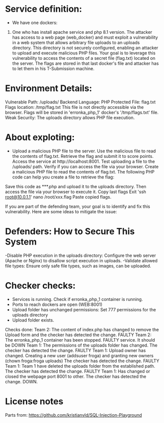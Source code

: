 # Service definition:
- We have one dockers: 
1. One who has install apache service and php 8.1 version. 
The attacker has access to a web page (web_docker) and must exploit a vulnerability in a web system that allows arbitrary file uploads to an uploads directory. This directory is not securely configured, enabling an attacker to upload and execute malicious PHP files. Your goal is to leverage this vulnerability to access the contents of a secret file (flag.txt) located on the server.
The flags are stored in that last docker's file and attacker has to let them in his T-Submission machine. 

# Environment Details:
Vulnerable Path: /uploads/
Backend Language: PHP
Protected File: flag.txt
Flags location: /tmp/flag.txt
This file is not directly accessible via the browser. Flags will be stored in 'erronka_php_1' docker's '/tmp/flags.txt' file. 
Weak Security:
The uploads directory allows PHP file execution.
    
# About exploting:
- Upload a malicious PHP file to the server.
Use the malicious file to read the contents of flag.txt.
Retrieve the flag and submit it to score points.
Access the service at http://localhost:8001.
Test uploading a file to the /uploads/ path. Verify if you can access the file via your browser.
Create a malicious PHP file to read the contents of flag.txt.
The following PHP code can help you create a file to retrieve the flag:

  <?php
  echo file_get_contents('/tmp/flag.txt');
  ?>

Save this code as ***.php and upload it to the uploads directory. Then access the file via your browser to execute it.
  Copy last flags
  Exit
  'ssh root@10.0.1.1'
  nano /root/xxx.flag
    Paste copied flags. 

If you are part of the defending team, your goal is to identify and fix this vulnerability. Here are some ideas to mitigate the issue:

# Defenders: How to Secure This System

-Disable PHP execution in the uploads directory:
  Configure the web server (Apache or Nginx) to disallow script execution in uploads.
-Validate allowed file types:
  Ensure only safe file types, such as images, can be uploaded.
     
# Checker checks:
- Services is running. Check if erronka_php_1 container is running.
- Ports to reach dockers are open (WEB:8001)
- Upload folder has unchanged permissions: Set 777 permissions for the uploads directory
- Upload folder exists.

Checks done:
Team 2: The content of index.php has changed to remove the Upload form and the checker has detected the change. FAULTY
Team 2: The erronka_php_1 container has been stopped. FAULTY service. It should be DOWN
Team 1: The permissions of the uploads folder has changed. The checker has detected the change. FAULTY
Team 1: Upload owner has changed. Creating a new user (addsuser froga) and granting new owners (chown froga:froga uploads) The checker has detected the change. FAULTY
Team 1: Team 1 have deleted the uploads folder from the established path. The checker has detected the change. FAULTY
Team 1: Has changed or closed the webpage port 8001 to other. The checker has detected the change. DOWN.

# License notes
Parts from:
https://github.com/kristianvld/SQL-Injection-Playground



